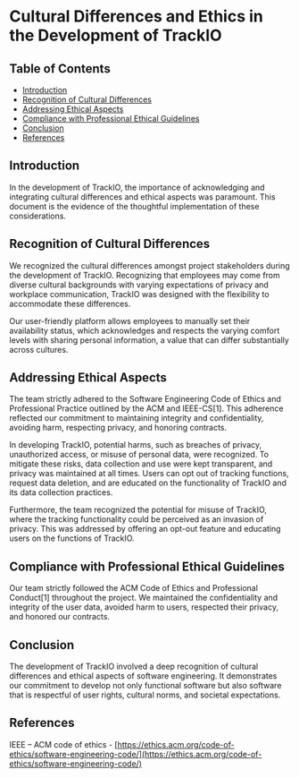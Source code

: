 # Cultural Differences and Ethics in the Development of TrackIO

## Table of Contents
- [Introduction](#introduction)
- [Recognition of Cultural Differences](#recognition-of-cultural-differences)
- [Addressing Ethical Aspects](#addressing-ethical-aspects)
- [Compliance with Professional Ethical Guidelines](#compliance-with-professional-ethical-guidelines)
- [Conclusion](#conclusion)
- [References](#references)

## Introduction <a name="introduction"></a>

In the development of TrackIO, the importance of acknowledging and integrating cultural differences and ethical aspects was paramount. This document is the evidence of the thoughtful implementation of these considerations.

## Recognition of Cultural Differences <a name="recognition-of-cultural-differences"></a>

We recognized the cultural differences amongst project stakeholders during the development of TrackIO. Recognizing that employees may come from diverse cultural backgrounds with varying expectations of privacy and workplace communication, TrackIO was designed with the flexibility to accommodate these differences.

Our user-friendly platform allows employees to manually set their availability status, which acknowledges and respects the varying comfort levels with sharing personal information, a value that can differ substantially across cultures.

## Addressing Ethical Aspects <a name="addressing-ethical-aspects"></a>

The team strictly adhered to the Software Engineering Code of Ethics and Professional Practice outlined by the ACM and IEEE-CS[1]. This adherence reflected our commitment to maintaining integrity and confidentiality, avoiding harm, respecting privacy, and honoring contracts.

In developing TrackIO, potential harms, such as breaches of privacy, unauthorized access, or misuse of personal data, were recognized. To mitigate these risks, data collection and use were kept transparent, and privacy was maintained at all times. Users can opt out of tracking functions, request data deletion, and are educated on the functionality of TrackIO and its data collection practices.

Furthermore, the team recognized the potential for misuse of TrackIO, where the tracking functionality could be perceived as an invasion of privacy. This was addressed by offering an opt-out feature and educating users on the functions of TrackIO.

## Compliance with Professional Ethical Guidelines <a name="compliance-with-professional-ethical-guidelines"></a>

Our team strictly followed the ACM Code of Ethics and Professional Conduct[1] throughout the project. We maintained the confidentiality and integrity of the user data, avoided harm to users, respected their privacy, and honored our contracts.

## Conclusion <a name="conclusion"></a>

The development of TrackIO involved a deep recognition of cultural differences and ethical aspects of software engineering. It demonstrates our commitment to develop not only functional software but also software that is respectful of user rights, cultural norms, and societal expectations.

## References <a name="references"></a>

IEEE – ACM code of ethics - [https://ethics.acm.org/code-of-ethics/software-engineering-code/](https://ethics.acm.org/code-of-ethics/software-engineering-code/)

